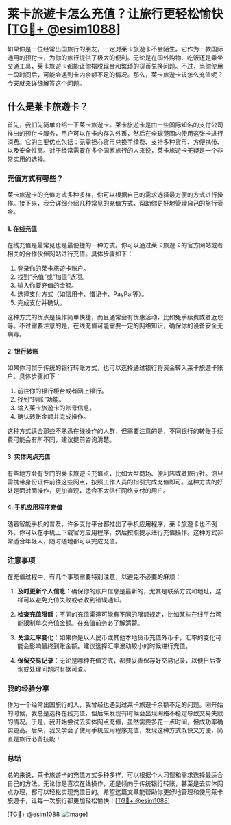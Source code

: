 # 莱卡旅遊卡怎么充值？让旅行更轻松愉快[[TG💪+ @esim1088](https://t.me/s/esim1088)]

如果你是一位经常出国旅行的朋友，一定对莱卡旅遊卡不会陌生。它作为一款国际通用的预付卡，为你的旅行提供了极大的便利。无论是在国外购物、吃饭还是乘坐交通工具，莱卡旅遊卡都能让你摆脱现金和繁琐的货币兑换问题。不过，当你使用一段时间后，可能会遇到卡内余额不足的情况。那么，莱卡旅遊卡该怎么充值呢？今天就来详细解答这个问题。

## 什么是莱卡旅遊卡？

首先，我们先简单介绍一下莱卡旅遊卡。莱卡旅遊卡是由一些国际知名的支付公司推出的预付卡服务，用户可以在卡内存入外币，然后在全球范围内使用这张卡进行消费。它的主要优点包括：无需担心货币兑换手续费、支持多种货币、方便携带、以及安全性高。对于经常需要在多个国家旅行的人来说，莱卡旅遊卡无疑是一个非常实用的选择。

### 充值方式有哪些？

莱卡旅遊卡的充值方式多种多样，你可以根据自己的需求选择最方便的方式进行操作。接下来，我会详细介绍几种常见的充值方式，帮助你更好地管理自己的旅行资金。

#### 1. 在线充值

在线充值是最常见也是最便捷的一种方式。你可以通过莱卡旅遊卡的官方网站或者相关的合作伙伴网站进行充值。具体步骤如下：

1. 登录你的莱卡旅遊卡账户。
2. 找到“充值”或“加值”选项。
3. 输入你要充值的金额。
4. 选择支付方式（如信用卡、借记卡、PayPal等）。
5. 完成支付并确认。

这种方式的优点是操作简单快捷，而且通常会有优惠活动，比如免手续费或者返现等。不过需要注意的是，在线充值可能需要一定的网络知识，确保你的设备安全无病毒。

#### 2. 银行转账

如果你习惯于传统的银行转账方式，也可以选择通过银行将资金转入莱卡旅遊卡账户。具体步骤如下：

1. 前往你的银行柜台或者网上银行。
2. 找到“转账”功能。
3. 输入莱卡旅遊卡的账号信息。
4. 确认转账金额并完成操作。

这种方式适合那些不熟悉在线操作的人群，但需要注意的是，不同银行的转账手续费可能会有所不同，建议提前咨询清楚。

#### 3. 实体网点充值

有些地方会有专门的莱卡旅遊卡充值点，比如大型商场、便利店或者旅行社。你只需携带身份证件前往这些网点，按照工作人员的指引完成充值即可。这种方式的好处是面对面操作，更加直观，适合不太信任网络支付的用户。

#### 4. 手机应用程序充值

随着智能手机的普及，许多支付平台都推出了手机应用程序，莱卡旅遊卡也不例外。你可以在手机上下载官方应用程序，然后按照提示进行充值操作。这种方式非常适合年轻人，随时随地都可以完成充值。

### 注意事项

在充值过程中，有几个事项需要特别注意，以避免不必要的麻烦：

1. **及时更新个人信息**：确保你的账户信息是最新的，尤其是联系方式和地址，这样可以避免充值失败或者收到错误通知。
   
2. **检查充值限额**：不同的充值渠道可能有不同的限额规定，比如某些在线平台可能限制单次充值金额。在充值前务必了解清楚。

3. **关注汇率变化**：如果你是以人民币或其他本地货币充值外币卡，汇率的变化可能会影响最终到账金额。建议选择汇率波动较小的时候进行充值。

4. **保留交易记录**：无论是哪种充值方式，都要妥善保存好交易记录，以便日后查询或处理问题时有据可查。

### 我的经验分享

作为一个经常出国旅行的人，我曾经也遇到过莱卡旅遊卡余额不足的问题。刚开始的时候，我总是选择在线充值，但后来发现有时候会出现网络不稳定导致交易失败的情况。于是，我开始尝试去实体网点充值，虽然需要多花一点时间，但成功率确实更高。后来，我又学会了使用手机应用程序充值，发现这种方式既快又方便，简直是旅行必备技能！

### 总结

总的来说，莱卡旅遊卡的充值方式多种多样，可以根据个人习惯和需求选择最适合自己的方法。无论你是喜欢在线操作，还是倾向于传统银行转账，甚至是去实体网点办理，都可以轻松实现充值目的。希望这篇文章能帮助你更好地管理和使用莱卡旅遊卡，让每一次旅行都更加轻松愉快！[[TG💪+ @esim1088](https://t.me/s/esim1088)]

[[TG💪+ @esim1088](https://t.me/s/esim1088) ![Image](https://i.postimg.cc/4NQfJmqS/Snipaste-2025-05-13-00-14-12.png)]